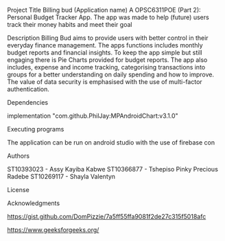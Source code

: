 Project Title
Billing bud (Application name)
A OPSC6311POE (Part 2): Personal Budget Tracker App. The app was made to help (future) users track their money habits and meet their goal


Description
Billing Bud aims to provide users with better control in their everyday finance management.
The apps functions includes monthly budget reports and financial insights. To keep the app simple but still engaging there is Pie Charts provided for budget reports.
The app also includes, expense and income tracking, categorising transactions into groups for a better understanding on daily spending and how to improve.
The value of data security is emphasised with the use of multi-factor authentication.


Dependencies


implementation "com.github.PhilJay:MPAndroidChart:v3.1.0"


Executing programs

The application can be run on android studio with the use of firebase con




Authors

ST10393023 - Assy Kayiba Kabwe
ST10366877 - Tshepiso Pinky Precious Radebe
ST10269117 - Shayla Valentyn



License







Acknowledgments


https://gist.github.com/DomPizzie/7a5ff55ffa9081f2de27c315f5018afc

https://www.geeksforgeeks.org/



